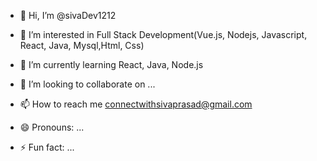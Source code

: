 - 👋 Hi, I’m @sivaDev1212
- 👀 I’m interested in Full Stack Development(Vue.js, Nodejs, Javascript, React, Java, Mysql,Html, Css)
- 🌱 I’m currently learning React, Java, Node.js
- 💞️ I’m looking to collaborate on ...
- 📫 How to reach me  connectwithsivaprasad@gmail.com

- 😄 Pronouns: ...
- ⚡ Fun fact: ...

<!---
sivaDev1212/sivaDev1212 is a ✨ special ✨ repository because its `README.md` (this file) appears on your GitHub profile.
You can click the Preview link to take a look at your changes.
--->
